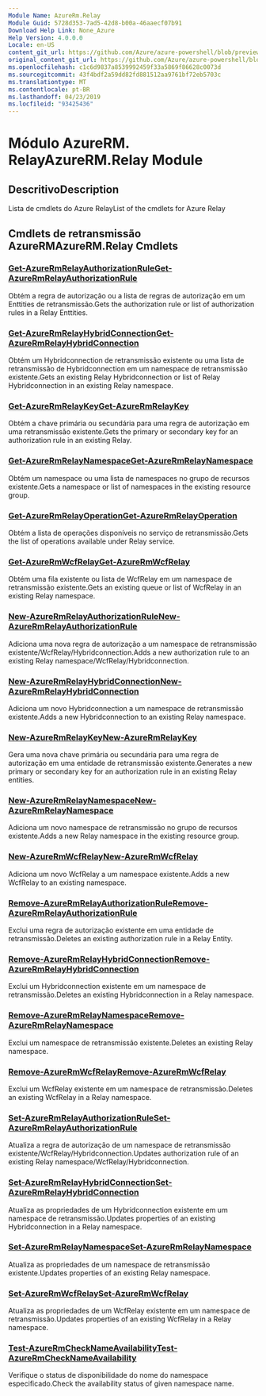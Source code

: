 ```yaml
---
Module Name: AzureRm.Relay
Module Guid: 5728d353-7ad5-42d8-b00a-46aaecf07b91
Download Help Link: None_Azure
Help Version: 4.0.0.0
Locale: en-US
content_git_url: https://github.com/Azure/azure-powershell/blob/preview/src/ResourceManager/Relay/Commands.Relay/help/AzureRM.Relay.md
original_content_git_url: https://github.com/Azure/azure-powershell/blob/preview/src/ResourceManager/Relay/Commands.Relay/help/AzureRM.Relay.md
ms.openlocfilehash: c1c6d9837a8539992459f33a5869f86628c0073d
ms.sourcegitcommit: 43f4bdf2a59dd82fd881512aa9761bf72eb5703c
ms.translationtype: MT
ms.contentlocale: pt-BR
ms.lasthandoff: 04/23/2019
ms.locfileid: "93425436"
---
```

# <span data-ttu-id="e4766-101">Módulo AzureRM. Relay</span><span class="sxs-lookup"><span data-stu-id="e4766-101">AzureRM.Relay Module</span></span>
## <span data-ttu-id="e4766-102">Descritivo</span><span class="sxs-lookup"><span data-stu-id="e4766-102">Description</span></span>
<span data-ttu-id="e4766-103">Lista de cmdlets do Azure Relay</span><span class="sxs-lookup"><span data-stu-id="e4766-103">List of the cmdlets for Azure Relay</span></span>

## <span data-ttu-id="e4766-104">Cmdlets de retransmissão AzureRM</span><span class="sxs-lookup"><span data-stu-id="e4766-104">AzureRM.Relay Cmdlets</span></span>
### [<span data-ttu-id="e4766-105">Get-AzureRmRelayAuthorizationRule</span><span class="sxs-lookup"><span data-stu-id="e4766-105">Get-AzureRmRelayAuthorizationRule</span></span>](Get-AzureRmRelayAuthorizationRule.md)
<span data-ttu-id="e4766-106">Obtém a regra de autorização ou a lista de regras de autorização em um Enttities de retransmissão.</span><span class="sxs-lookup"><span data-stu-id="e4766-106">Gets the authorization rule or list of authorization rules in a Relay Enttities.</span></span>

### [<span data-ttu-id="e4766-107">Get-AzureRmRelayHybridConnection</span><span class="sxs-lookup"><span data-stu-id="e4766-107">Get-AzureRmRelayHybridConnection</span></span>](Get-AzureRmRelayHybridConnection.md)
<span data-ttu-id="e4766-108">Obtém um Hybridconnection de retransmissão existente ou uma lista de retransmissão de Hybridconnection em um namespace de retransmissão existente.</span><span class="sxs-lookup"><span data-stu-id="e4766-108">Gets an existing Relay Hybridconnection or list of Relay Hybridconnection in an existing Relay namespace.</span></span>

### [<span data-ttu-id="e4766-109">Get-AzureRmRelayKey</span><span class="sxs-lookup"><span data-stu-id="e4766-109">Get-AzureRmRelayKey</span></span>](Get-AzureRmRelayKey.md)
<span data-ttu-id="e4766-110">Obtém a chave primária ou secundária para uma regra de autorização em uma retransmissão existente.</span><span class="sxs-lookup"><span data-stu-id="e4766-110">Gets the primary or secondary key for an authorization rule in an existing Relay.</span></span>

### [<span data-ttu-id="e4766-111">Get-AzureRmRelayNamespace</span><span class="sxs-lookup"><span data-stu-id="e4766-111">Get-AzureRmRelayNamespace</span></span>](Get-AzureRmRelayNamespace.md)
<span data-ttu-id="e4766-112">Obtém um namespace ou uma lista de namespaces no grupo de recursos existente.</span><span class="sxs-lookup"><span data-stu-id="e4766-112">Gets a namespace or list of namespaces in the existing resource group.</span></span>

### [<span data-ttu-id="e4766-113">Get-AzureRmRelayOperation</span><span class="sxs-lookup"><span data-stu-id="e4766-113">Get-AzureRmRelayOperation</span></span>](Get-AzureRmRelayOperation.md)
<span data-ttu-id="e4766-114">Obtém a lista de operações disponíveis no serviço de retransmissão.</span><span class="sxs-lookup"><span data-stu-id="e4766-114">Gets the list of operations available under Relay service.</span></span>

### [<span data-ttu-id="e4766-115">Get-AzureRmWcfRelay</span><span class="sxs-lookup"><span data-stu-id="e4766-115">Get-AzureRmWcfRelay</span></span>](Get-AzureRmWcfRelay.md)
<span data-ttu-id="e4766-116">Obtém uma fila existente ou lista de WcfRelay em um namespace de retransmissão existente.</span><span class="sxs-lookup"><span data-stu-id="e4766-116">Gets an existing queue or list of WcfRelay in an existing Relay namespace.</span></span>

### [<span data-ttu-id="e4766-117">New-AzureRmRelayAuthorizationRule</span><span class="sxs-lookup"><span data-stu-id="e4766-117">New-AzureRmRelayAuthorizationRule</span></span>](New-AzureRmRelayAuthorizationRule.md)
<span data-ttu-id="e4766-118">Adiciona uma nova regra de autorização a um namespace de retransmissão existente/WcfRelay/Hybridconnection.</span><span class="sxs-lookup"><span data-stu-id="e4766-118">Adds a new authorization rule to an existing Relay namespace/WcfRelay/Hybridconnection.</span></span>

### [<span data-ttu-id="e4766-119">New-AzureRmRelayHybridConnection</span><span class="sxs-lookup"><span data-stu-id="e4766-119">New-AzureRmRelayHybridConnection</span></span>](New-AzureRmRelayHybridConnection.md)
<span data-ttu-id="e4766-120">Adiciona um novo Hybridconnection a um namespace de retransmissão existente.</span><span class="sxs-lookup"><span data-stu-id="e4766-120">Adds a new Hybridconnection to an existing Relay namespace.</span></span>

### [<span data-ttu-id="e4766-121">New-AzureRmRelayKey</span><span class="sxs-lookup"><span data-stu-id="e4766-121">New-AzureRmRelayKey</span></span>](New-AzureRmRelayKey.md)
<span data-ttu-id="e4766-122">Gera uma nova chave primária ou secundária para uma regra de autorização em uma entidade de retransmissão existente.</span><span class="sxs-lookup"><span data-stu-id="e4766-122">Generates a new primary or secondary key for an authorization rule in an existing Relay entities.</span></span>

### [<span data-ttu-id="e4766-123">New-AzureRmRelayNamespace</span><span class="sxs-lookup"><span data-stu-id="e4766-123">New-AzureRmRelayNamespace</span></span>](New-AzureRmRelayNamespace.md)
<span data-ttu-id="e4766-124">Adiciona um novo namespace de retransmissão no grupo de recursos existente.</span><span class="sxs-lookup"><span data-stu-id="e4766-124">Adds a new Relay namespace in the existing resource group.</span></span>

### [<span data-ttu-id="e4766-125">New-AzureRmWcfRelay</span><span class="sxs-lookup"><span data-stu-id="e4766-125">New-AzureRmWcfRelay</span></span>](New-AzureRmWcfRelay.md)
<span data-ttu-id="e4766-126">Adiciona um novo WcfRelay a um namespace existente.</span><span class="sxs-lookup"><span data-stu-id="e4766-126">Adds a new WcfRelay to an existing namespace.</span></span>

### [<span data-ttu-id="e4766-127">Remove-AzureRmRelayAuthorizationRule</span><span class="sxs-lookup"><span data-stu-id="e4766-127">Remove-AzureRmRelayAuthorizationRule</span></span>](Remove-AzureRmRelayAuthorizationRule.md)
<span data-ttu-id="e4766-128">Exclui uma regra de autorização existente em uma entidade de retransmissão.</span><span class="sxs-lookup"><span data-stu-id="e4766-128">Deletes an existing authorization rule in a Relay Entity.</span></span>

### [<span data-ttu-id="e4766-129">Remove-AzureRmRelayHybridConnection</span><span class="sxs-lookup"><span data-stu-id="e4766-129">Remove-AzureRmRelayHybridConnection</span></span>](Remove-AzureRmRelayHybridConnection.md)
<span data-ttu-id="e4766-130">Exclui um Hybridconnection existente em um namespace de retransmissão.</span><span class="sxs-lookup"><span data-stu-id="e4766-130">Deletes an existing Hybridconnection in a Relay namespace.</span></span>

### [<span data-ttu-id="e4766-131">Remove-AzureRmRelayNamespace</span><span class="sxs-lookup"><span data-stu-id="e4766-131">Remove-AzureRmRelayNamespace</span></span>](Remove-AzureRmRelayNamespace.md)
<span data-ttu-id="e4766-132">Exclui um namespace de retransmissão existente.</span><span class="sxs-lookup"><span data-stu-id="e4766-132">Deletes an existing Relay namespace.</span></span>

### [<span data-ttu-id="e4766-133">Remove-AzureRmWcfRelay</span><span class="sxs-lookup"><span data-stu-id="e4766-133">Remove-AzureRmWcfRelay</span></span>](Remove-AzureRmWcfRelay.md)
<span data-ttu-id="e4766-134">Exclui um WcfRelay existente em um namespace de retransmissão.</span><span class="sxs-lookup"><span data-stu-id="e4766-134">Deletes an existing WcfRelay in a Relay namespace.</span></span>

### [<span data-ttu-id="e4766-135">Set-AzureRmRelayAuthorizationRule</span><span class="sxs-lookup"><span data-stu-id="e4766-135">Set-AzureRmRelayAuthorizationRule</span></span>](Set-AzureRmRelayAuthorizationRule.md)
<span data-ttu-id="e4766-136">Atualiza a regra de autorização de um namespace de retransmissão existente/WcfRelay/Hybridconnection.</span><span class="sxs-lookup"><span data-stu-id="e4766-136">Updates authorization rule of an existing Relay namespace/WcfRelay/Hybridconnection.</span></span>

### [<span data-ttu-id="e4766-137">Set-AzureRmRelayHybridConnection</span><span class="sxs-lookup"><span data-stu-id="e4766-137">Set-AzureRmRelayHybridConnection</span></span>](Set-AzureRmRelayHybridConnection.md)
<span data-ttu-id="e4766-138">Atualiza as propriedades de um Hybridconnection existente em um namespace de retransmissão.</span><span class="sxs-lookup"><span data-stu-id="e4766-138">Updates properties of an existing Hybridconnection in a Relay namespace.</span></span>

### [<span data-ttu-id="e4766-139">Set-AzureRmRelayNamespace</span><span class="sxs-lookup"><span data-stu-id="e4766-139">Set-AzureRmRelayNamespace</span></span>](Set-AzureRmRelayNamespace.md)
<span data-ttu-id="e4766-140">Atualiza as propriedades de um namespace de retransmissão existente.</span><span class="sxs-lookup"><span data-stu-id="e4766-140">Updates properties of an existing Relay namespace.</span></span>

### [<span data-ttu-id="e4766-141">Set-AzureRmWcfRelay</span><span class="sxs-lookup"><span data-stu-id="e4766-141">Set-AzureRmWcfRelay</span></span>](Set-AzureRmWcfRelay.md)
<span data-ttu-id="e4766-142">Atualiza as propriedades de um WcfRelay existente em um namespace de retransmissão.</span><span class="sxs-lookup"><span data-stu-id="e4766-142">Updates properties of an existing WcfRelay in a Relay namespace.</span></span>

### [<span data-ttu-id="e4766-143">Test-AzureRmCheckNameAvailability</span><span class="sxs-lookup"><span data-stu-id="e4766-143">Test-AzureRmCheckNameAvailability</span></span>](Test-AzureRmCheckNameAvailability.md)
<span data-ttu-id="e4766-144">Verifique o status de disponibilidade do nome do namespace especificado.</span><span class="sxs-lookup"><span data-stu-id="e4766-144">Check the availability status of given namespace name.</span></span>

